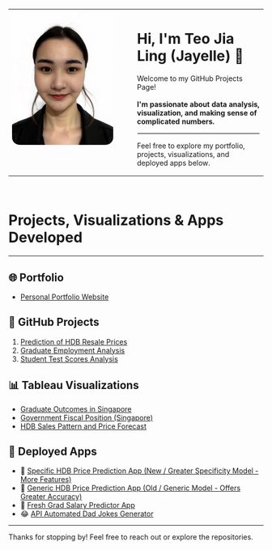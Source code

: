 <table>
  <tr>
    <td width="220" valign="top">
      <img src="https://raw.githubusercontent.com/jayelle0609/Portfolio/main/hero-bannerr.jpg" alt="Jia Ling" width="200" style="border-radius: 15px;" />
    </td>
    <td valign="top" style="padding-left: 20px;">
      <h1>Hi, I'm Teo Jia Ling (Jayelle) 👋</h1>
      <p>Welcome to my GitHub Projects Page! <br><br><b> I'm passionate about data analysis, visualization, and making sense of complicated numbers. </b></p>
      <hr style="border:1px solid #eee;" />
      <p>Feel free to explore my portfolio, projects, visualizations, and deployed apps below.</p>
    </td>
  </tr>
</table>

<br />


# Projects, Visualizations & Apps Developed


---

## 🌐 Portfolio
- [Personal Portfolio Website](https://jayelle0609.github.io/jialing/)

## 📂 GitHub Projects
1. [Prediction of HDB Resale Prices](https://github.com/jayelle0609/HDB_Historical_Price_Analysis/tree/main)  
2. [Graduate Employment Analysis](https://github.com/jayelle0609/Graduate_Employment_Analysis)  
3. [Student Test Scores Analysis](https://github.com/jayelle0609/Test_scores_analysis)  

## 📊 Tableau Visualizations
- [Graduate Outcomes in Singapore](https://public.tableau.com/app/profile/jialingteo/viz/GraduateOutcomesinSingapore/GrowthinHigherEducationParticipation19822023)
- [Government Fiscal Position (Singapore)](https://public.tableau.com/app/profile/jialingteo/viz/GovernmentFiscalPositionSingapore/GovernmentExpenditureReportbyType)
- [HDB Sales Pattern and Price Forecast](https://public.tableau.com/app/profile/jialingteo/viz/HDBSalesPatternandPriceForecast/HDBHistoricalSalesAnalysisForecast)

## 🚀 Deployed Apps
- 🤖 [Specific HDB Price Prediction App (New / Greater Specificity Model - More Features)](https://jayellehdbspecific.streamlit.app/)  
- 🤖 [Generic HDB Price Prediction App (Old / Generic Model - Offers Greater Accuracy)](https://jayellehdbgeneral.streamlit.app/)  
- 💼 [Fresh Grad Salary Predictor App](https://jayellesalary.streamlit.app/)  
- 😂 [API Automated Dad Jokes Generator](https://jayelledadjokes.streamlit.app/)

---

Thanks for stopping by! Feel free to reach out or explore the repositories.
